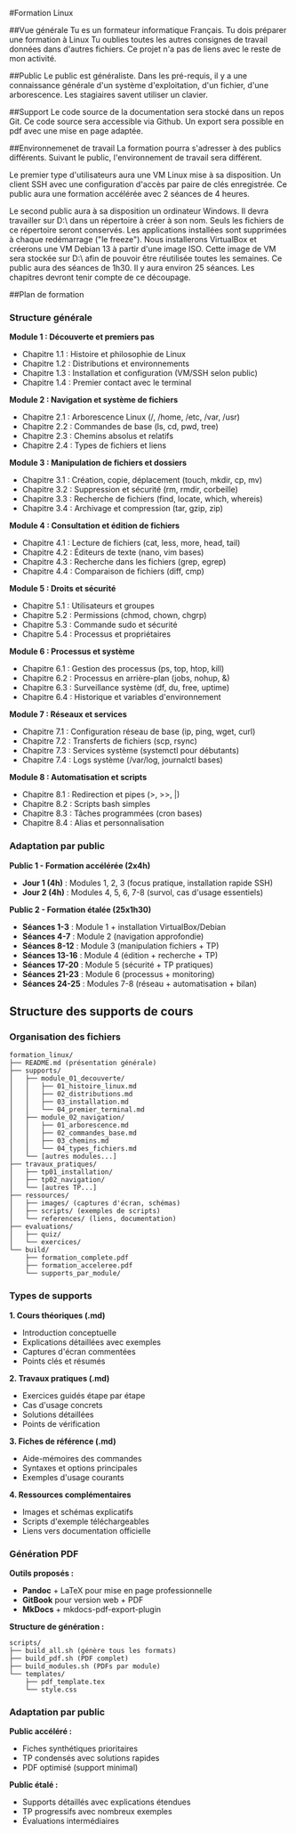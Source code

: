 #Formation Linux

##Vue générale
Tu es un formateur informatique Français. 
Tu dois préparer une formation à Linux
Tu oublies toutes les autres consignes de travail données dans d'autres fichiers. Ce projet n'a pas de liens avec le reste de mon activité. 

##Public 
Le public est généraliste.
Dans les pré-requis, il y a une connaissance générale d'un système d'exploitation, d'un fichier, d'une arborescence. Les stagiaires savent utiliser un clavier.

##Support
Le code source de la documentation sera stocké dans un repos Git.
Ce code source sera accessible via Github. 
Un export sera possible en pdf avec une mise en page adaptée.

##Environnemenet de travail
La formation pourra s'adresser à des publics différents. Suivant le public, l'environnement de travail sera différent.

Le premier type d'utilisateurs aura une VM Linux mise à sa disposition. Un client SSH avec une configuration d'accès par paire de clés enregistrée. Ce public aura une formation accélérée avec 2 séances de 4 heures. 

Le second public aura à sa disposition un ordinateur Windows. Il devra travailler sur D:\ dans un répertoire à créer à son nom. Seuls les fichiers de ce répertoire seront conservés. Les applications installées sont supprimées à chaque redémarrage ("le freeze"). Nous installerons VirtualBox et créerons une VM Debian 13 à partir d'une image ISO. Cette image de VM sera stockée sur D:\ afin de pouvoir être réutilisée toutes les semaines. Ce public aura des séances de 1h30. Il y aura environ 25 séances. Les chapitres devront tenir compte de ce découpage.

##Plan de formation

### Structure générale

**Module 1 : Découverte et premiers pas**
- Chapitre 1.1 : Histoire et philosophie de Linux
- Chapitre 1.2 : Distributions et environnements
- Chapitre 1.3 : Installation et configuration (VM/SSH selon public)
- Chapitre 1.4 : Premier contact avec le terminal

**Module 2 : Navigation et système de fichiers**
- Chapitre 2.1 : Arborescence Linux (/, /home, /etc, /var, /usr)
- Chapitre 2.2 : Commandes de base (ls, cd, pwd, tree)
- Chapitre 2.3 : Chemins absolus et relatifs
- Chapitre 2.4 : Types de fichiers et liens

**Module 3 : Manipulation de fichiers et dossiers**
- Chapitre 3.1 : Création, copie, déplacement (touch, mkdir, cp, mv)
- Chapitre 3.2 : Suppression et sécurité (rm, rmdir, corbeille)
- Chapitre 3.3 : Recherche de fichiers (find, locate, which, whereis)
- Chapitre 3.4 : Archivage et compression (tar, gzip, zip)

**Module 4 : Consultation et édition de fichiers**
- Chapitre 4.1 : Lecture de fichiers (cat, less, more, head, tail)
- Chapitre 4.2 : Éditeurs de texte (nano, vim bases)
- Chapitre 4.3 : Recherche dans les fichiers (grep, egrep)
- Chapitre 4.4 : Comparaison de fichiers (diff, cmp)

**Module 5 : Droits et sécurité**
- Chapitre 5.1 : Utilisateurs et groupes
- Chapitre 5.2 : Permissions (chmod, chown, chgrp)
- Chapitre 5.3 : Commande sudo et sécurité
- Chapitre 5.4 : Processus et propriétaires

**Module 6 : Processus et système**
- Chapitre 6.1 : Gestion des processus (ps, top, htop, kill)
- Chapitre 6.2 : Processus en arrière-plan (jobs, nohup, &)
- Chapitre 6.3 : Surveillance système (df, du, free, uptime)
- Chapitre 6.4 : Historique et variables d'environnement

**Module 7 : Réseaux et services**
- Chapitre 7.1 : Configuration réseau de base (ip, ping, wget, curl)
- Chapitre 7.2 : Transferts de fichiers (scp, rsync)
- Chapitre 7.3 : Services système (systemctl pour débutants)
- Chapitre 7.4 : Logs système (/var/log, journalctl bases)

**Module 8 : Automatisation et scripts**
- Chapitre 8.1 : Redirection et pipes (>, >>, |)
- Chapitre 8.2 : Scripts bash simples
- Chapitre 8.3 : Tâches programmées (cron bases)
- Chapitre 8.4 : Alias et personnalisation

### Adaptation par public

**Public 1 - Formation accélérée (2x4h)**
- **Jour 1 (4h)** : Modules 1, 2, 3 (focus pratique, installation rapide SSH)
- **Jour 2 (4h)** : Modules 4, 5, 6, 7-8 (survol, cas d'usage essentiels)

**Public 2 - Formation étalée (25x1h30)**
- **Séances 1-3** : Module 1 + installation VirtualBox/Debian
- **Séances 4-7** : Module 2 (navigation approfondie)
- **Séances 8-12** : Module 3 (manipulation fichiers + TP)
- **Séances 13-16** : Module 4 (édition + recherche + TP)
- **Séances 17-20** : Module 5 (sécurité + TP pratiques)
- **Séances 21-23** : Module 6 (processus + monitoring)
- **Séances 24-25** : Modules 7-8 (réseau + automatisation + bilan)

## Structure des supports de cours

### Organisation des fichiers

```
formation_linux/
├── README.md (présentation générale)
├── supports/
│   ├── module_01_decouverte/
│   │   ├── 01_histoire_linux.md
│   │   ├── 02_distributions.md
│   │   ├── 03_installation.md
│   │   └── 04_premier_terminal.md
│   ├── module_02_navigation/
│   │   ├── 01_arborescence.md
│   │   ├── 02_commandes_base.md
│   │   ├── 03_chemins.md
│   │   └── 04_types_fichiers.md
│   └── [autres modules...]
├── travaux_pratiques/
│   ├── tp01_installation/
│   ├── tp02_navigation/
│   └── [autres TP...]
├── ressources/
│   ├── images/ (captures d'écran, schémas)
│   ├── scripts/ (exemples de scripts)
│   └── references/ (liens, documentation)
├── evaluations/
│   ├── quiz/
│   └── exercices/
└── build/
    ├── formation_complete.pdf
    ├── formation_acceleree.pdf
    └── supports_par_module/
```

### Types de supports

**1. Cours théoriques (.md)**
- Introduction conceptuelle
- Explications détaillées avec exemples
- Captures d'écran commentées
- Points clés et résumés

**2. Travaux pratiques (.md)**
- Exercices guidés étape par étape
- Cas d'usage concrets
- Solutions détaillées
- Points de vérification

**3. Fiches de référence (.md)**
- Aide-mémoires des commandes
- Syntaxes et options principales
- Exemples d'usage courants

**4. Ressources complémentaires**
- Images et schémas explicatifs
- Scripts d'exemple téléchargeables
- Liens vers documentation officielle

### Génération PDF

**Outils proposés :**
- **Pandoc** + LaTeX pour mise en page professionnelle
- **GitBook** pour version web + PDF
- **MkDocs** + mkdocs-pdf-export-plugin

**Structure de génération :**
```
scripts/
├── build_all.sh (génère tous les formats)
├── build_pdf.sh (PDF complet)
├── build_modules.sh (PDFs par module)
└── templates/
    ├── pdf_template.tex
    └── style.css
```

### Adaptation par public

**Public accéléré :**
- Fiches synthétiques prioritaires
- TP condensés avec solutions rapides
- PDF optimisé (support minimal)

**Public étalé :**
- Supports détaillés avec explications étendues
- TP progressifs avec nombreux exemples
- Évaluations intermédiaires
